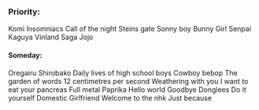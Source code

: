 ### **Priority:**
Komi
Insomniacs
Call of the night
Steins gate
Sonny boy
Bunny Girl Senpai
Kaguya
Vinland Saga
Jojo

#### **Someday:**
Oregairu
Shirobako
Daily lives of high school boys
Cowboy bebop
The garden of words
12 centimetres per second
Weathering with you
I want to eat your pancreas
Full metal
Paprika
Hello world
Goodbye Donglees
Do it yourself
Domestic Girlfriend
Welcome to the nhk
Just because
